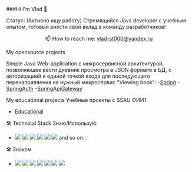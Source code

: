 ###Hi I'm Vlad 👋

Статус: (Активно ищу работу) Стремящийся Java developer с учебным опытом, готовый внести свой вклад в команду разработчиков!

<p align='center'>
   📫 How to reach me: <a href='mailto:vlad-st000@yandex.ru'>vlad-st000@yandex.ru</a>
</p>

My opensource projects

Simple Java Web-application с микросервисной архитектурой, позволяющее вести дневник просмотра в JSON формате в БД, с авторизацией и единой точкой входа для последующего перенаправления на нужный микросервис "Viewing book": 
-[Spring](https://github.com/TaarMaan/Spring)
-[SpringAuth](https://github.com/TaarMaan/SpringAuth)
-[SpringApiGateway](https://github.com/TaarMaan/SpringApiGateway)

My educational projects
Учебные проекты с SSAU ФИИТ
- [Educational](https://github.com/TaarMaan/Magistr_Studies)

🛠 Technical Stack
Знаю/Использую
- <img src="https://img.shields.io/badge/Java-32CD32?style=for-the-badge&logo=Spring&logoColor=BLACk"/> <img src="https://img.shields.io/badge/PostgreSQL-4169E1?style=for-the-badge&logo=postgresql&logoColor=WHITE"/> <img src="https://img.shields.io/badge/Maven-FF0000?style=for-the-badge&logo=apachemaven&logoColor=BLACk"/> <img src="https://img.shields.io/badge/Docker-2496ED?style=for-the-badge&logo=docker&logoColor=WHITE"/> <img src="https://img.shields.io/badge/FlyWay-2496ED?style=for-the-badge&logo=flyway&logoColor=WHITE"/> <img src="https://img.shields.io/badge/Spring Framework-32CD32?style=for-the-badge&logo=spring&logoColor=BLACk"/> and so on...

🛠 Знаком
- <img src="https://img.shields.io/badge/HTML-E34F26?style=for-the-badge&logo=html5&logoColor=BLACK"/> <img src="https://img.shields.io/badge/CSS-1572B6?style=for-the-badge&logo=css3&logoColor=BLACK"/> <img src="https://img.shields.io/badge/GitHub-Black?style=for-the-badge&logo=github&logoColor=BLACK"/> <img src="https://img.shields.io/badge/Git-Black?style=for-the-badge&logo=git&logoColor=BLACK"/> <img src="https://img.shields.io/badge/Kubernetes-326CE5?style=for-the-badge&logo=git&logoColor=BLACK"/> <img src="https://img.shields.io/badge/Postman-FF6C37?style=for-the-badge&logo=postman&logoColor=BLACK"/> <img src="https://img.shields.io/badge/JUint5-25A162?style=for-the-badge&logo=junit5&logoColor=BLACK"/>


<div align="center" style="margin: 40px 0">
   <a href="https://github.com/TaarMaan/github-profile-views-counter"></a>
</div>
